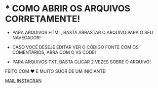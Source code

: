 # * COMO ABRIR OS ARQUIVOS CORRETAMENTE! 

- PARA ARQUIVOS HTML, BASTA ARRASTAR O ARQUIVO PARA O SEU NAVEGADOR! 
- CASO VOCÊ DESEJE EDITAR VER O CÓDIGO FONTE COM OS COMENTÁRIOS, ABRA COM O VS CODE! 

- PARA ARQUIVOS TXT, BASTA CLICAR 2 VEZES SOBRE O ARQUIVO! 

FEITO COM ❤️ E MUITO SUOR DE UM INICIANTE!

[MAIL](mailto:CARECSNAY1@GMAIL.COM)
[INSTAGRAN](https://www.instagram.com/_bruno.benicio/)
